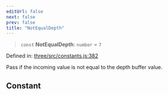 ```yaml
---
editUrl: false
next: false
prev: false
title: "NotEqualDepth"
---
```


> `const` **NotEqualDepth**: `number` = `7`

Defined in: [three/src/constants.js:382](https://github.com/DefinitelyMaybe/three-i18n/blob/fa57b79433d1c349ffb23a78727299c8d4190136/three/src/constants.js#L382)

Pass if the incoming value is not equal to the depth buffer value.

## Constant
